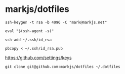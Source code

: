 # markjs/dotfiles

```
ssh-keygen -t rsa -b 4096 -C "mark@markjs.net"
```

```
eval "$(ssh-agent -s)"
```

```
ssh-add ~/.ssh/id_rsa
```

```
pbcopy < ~/.ssh/id_rsa.pub
```

https://github.com/settings/keys

```
git clone git@github.com:markjs/dotfiles ~/.dotfiles
```
